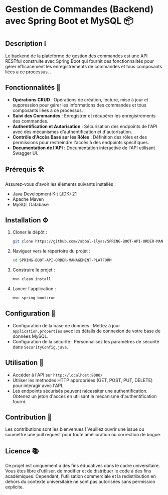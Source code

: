 # Gestion de Commandes (Backend) avec Spring Boot et MySQL 📦

## Description ℹ️

Le backend de la plateforme de gestion des commandes est une API RESTful construite avec Spring Boot qui fournit des fonctionnalités pour gérer efficacement les enregistrements de commandes et tous composants liées a ce processus. .

## Fonctionnalités 🚀

- **Opérations CRUD** : Opérations de création, lecture, mise à jour et suppression pour gérer les informations des commandes et tous composants liées a ce processus.
- **Suivi des Commandes** : Enregistrer et récupérer les enregistrements des commandes.
- **Authentification et Autorisation** : Sécurisation des endpoints de l'API avec des mécanismes d'authentification et d'autorisation.
- **Contrôle d'Accès Basé sur les Rôles** : Définition des rôles et des permissions pour restreindre l'accès à des endpoints spécifiques.
- **Documentation de l'API** : Documentation interactive de l'API utilisant Swagger UI.

## Prérequis 🛠️

Assurez-vous d'avoir les éléments suivants installés :

- Java Development Kit (JDK) 21
- Apache Maven
- MySQL Database

## Installation ⚙️

1. Cloner le dépôt :

    ```bash
    git clone https://github.com//abbal-ilyas/SPRING-BOOT-API-ORDER-MANAGEMENT-PLATFORM.git
    ```

2. Naviguer vers le répertoire du projet :

    ```bash
    cd SPRING-BOOT-API-ORDER-MANAGEMENT-PLATFORM
    ```

3. Construire le projet :

    ```bash
    mvn clean install
    ```

4. Lancer l'application :

    ```bash
    mvn spring-boot:run
    ```

## Configuration 🔧

- Configuration de la base de données : Mettez à jour `application.properties` avec les détails de connexion de votre base de données MySQL.
- Configuration de la sécurité : Personnalisez les paramètres de sécurité dans `SecurityConfig.java`.

## Utilisation 📝

- Accéder à  l'API sur `http://localhost:8080/` 
- Utiliser les méthodes HTTP appropriées (GET, POST, PUT, DELETE) pour interagir avec l'API.
- Les endpoints sécurisés peuvent nécessiter une authentification. Obtenez un jeton d'accès en utilisant le mécanisme d'authentification fourni.

## Contribution 🤝

Les contributions sont les bienvenues ! Veuillez ouvrir une issue ou soumettre une pull request pour toute amélioration ou correction de bogue.

## Licence 📚

Ce projet est uniquement à des fins éducatives dans le cadre universitaire. Vous êtes libre d'utiliser, de modifier et de distribuer le code à des fins académiques. Cependant, l'utilisation commerciale et la redistribution en dehors du contexte universitaire ne sont pas autorisées sans permission explicite.
